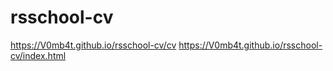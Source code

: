 # rsschool-cv
https://V0mb4t.github.io/rsschool-cv/cv
https://V0mb4t.github.io/rsschool-cv/index.html

